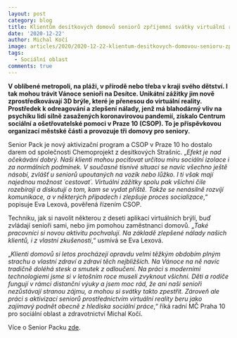 ```yaml
---
layout: post
category: blog
title: Klientům desítkových domovů seniorů zpříjemní svátky virtuální realita
date: '2020-12-22'
author: Michal Kočí
image: articles/2020/2020-12-22-klientum-desitkovych-domovou-senioru-zprijemni-svatky-virtualni-realita.jpg
tags:
  - Sociální oblast
comments: true
---
```


**V oblíbené metropoli, na pláži, v přírodě nebo třeba v kraji svého dětství. I tak mohou trávit Vánoce senioři na Desítce. Unikátní zážitky jim nově zprostředkovávají 3D brýle, které je přenesou do virtuální reality. Prostředek k odreagování a zlepšení nálady, jenž má blahodárný vliv na psychiku lidí silně zasažených koronavirovou pandemií, získalo Centrum** **sociální a ošetřovatelské pomoci v Praze 10 (CSOP). To je příspěvkovou organizací městské části a provozuje tři domovy pro seniory.**

Senior Pack je nový aktivizační program a CSOP v Praze 10 ho dostalo darem od společnosti Chemoprojekt z desítkových Strašnic. „_Efekt je nad očekávání dobrý. Naši klienti mohou pociťovat určitou míru sociální izolace i za normálních podmínek. V současné tísnivé situaci se navíc všechno ještě násobí, zvlášť u seniorů upoutaných na vozík nebo lůžko. I ti však mají najednou možnost ´cestovat´. Virtuální zážitky spolu pak všichni čile rozebírají a diskutují o tom, kam se vydat příště. Takže se nenásilně rozvíjí komunikace, a v některých případech i zlepšuje proces socializace_,“ popisuje Eva Lexová, pověřená řízením CSOP.

Techniku, jak si navolit některou z deseti aplikací virtuálních brýlí, buď zvládají senioři sami, nebo jim pomohou zaměstnanci domovů. „_Také pracovníci si novou aktivitu pochvalují. Na základě zlepšené nálady našich klientů, i z vlastní zkušenosti_,“ usmívá se Eva Lexová.

„_Klienti domovů si letos procházejí opravdu velmi těžkým obdobím plným strachu o vlastní zdraví a zdraví těch nejbližších. Na Vánoce na ně navíc tradičně doléhá stesk a smutek z odloučení. Na práci s moderními technologiemi jsme si v letošním roce museli zvyknout všichni. Děti a rodiče fungují v rámci distanční výuky a jsem moc rád, že ani naši senioři nezůstávají stranou zájmu, a mohou si svátky takto zpestřit. Zároveň ale práci s aktivizací seniorů prostřednictvím virtuální reality beru jako zajímavý podnět obecně z hlediska sociální práce_,“ říká radní MČ Praha 10 pro sociální oblast a zdravotnictví Michal Kočí.

Více o Senior Packu  [zde](https://budejcka.drbna.cz/zpravy/spolecnost/29563-netradicni-darek-pro-seniory.html).
